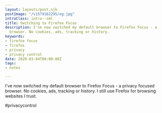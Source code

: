```yaml
---
layout: layouts/post.njk
postImage: "/v1579162295/og.jpg"
introClass: intro--sml
title: Switching to Firefox Focus
description: I've now switched my default browser to Firefox Focus - a privacy focused
  browser. No cookies, ads, tracking or history.
keywords:
- firefox focus
- firefox
- privacy
- privacy control
date: 2020-03-04T00:00:00Z
tags:
- notes

---
```

I've now switched my default browser to Firefox Focus - a privacy focused browser. No cookies, ads, tracking or history. I still use Firefox for browsing websites I trust.

\#privacycontrol
